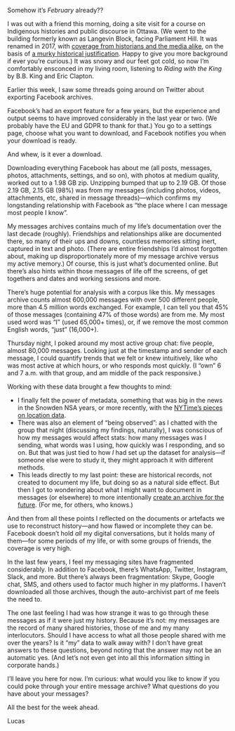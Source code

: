 Somehow it’s _February_ already??

I was out with a friend this morning, doing a site visit for a course on Indigenous histories and public discourse in Ottawa. (We went to the building formerly known as Langevin Block, facing Parliament Hill. It was renamed in 2017, with [coverage from historians and the media alike](http://activehistory.ca/2017/06/langevin/), on the basis of [a murky historical justification](https://www.cbc.ca/news/politics/langevin-trudeau-building-residential-schools-indigenous-foote-bellegarde-macdonald-1.4242088). Happy to give you more background if ever you’re curious.) It was snowy and our feet got cold, so now I’m comfortably ensconced in my living room, listening to _Riding with the King_ by B.B. King and Eric Clapton.

Earlier this week, I saw some threads going around on Twitter about exporting Facebook archives.

Facebook’s had an export feature for a few years, but the experience and output seems to have improved considerably in the last year or two. (We probably have the EU and GDPR to thank for that.) You go to a settings page, choose what you want to download, and Facebook notifies you when your download is ready.

And whew, is it ever a download.

Downloading everything Facebook has about me (all posts, messages, photos, attachments, settings, and so on), with photos at medium quality, worked out to a 1.98 GB zip. Unzipping bumped that up to 2.19 GB. Of those 2.19 GB, 2.15 GB (98%) was from my messages (including photos, videos, attachments, etc, shared in message threads)—which confirms my longstanding relationship with Facebook as “the place where I can message most people I know”.

My messages archives contains much of my life’s documentation over the last decade (roughly). Friendships and relationships alike are documented there, so many of their ups and downs, countless memories sitting inert, captured in text and photo. (There are entire friendships I’d almost forgotten about, making up disproportionately more of my message archive versus my active memory.) Of course, this is just what’s documented online. But there’s also hints within those messages of life off the screens, of get togethers and dates and working sessions and more. 

There’s huge potential for analysis with a corpus like this. My messages archive counts almost 600,000 messages with over 500 different people, more than 4.5 million words exchanged. For example, I can tell you that 45% of those messages (containing 47% of those words) are from me. My most used word was “I” (used 65,000+ times), or, if we remove the most common English words, “just” (16,000+).

Thursday night, I poked around my most active group chat: five people, almost 80,000 messages. Looking just at the timestamp and sender of each message, I could quantify trends that we felt or knew intuitively, like who was most active at which hours, or who responds most quickly. (I “own” 6 and 7 a.m. with that group, and am middle of the pack responsive.)

Working with these data brought a few thoughts to mind:

- I finally felt the power of metadata, something that was big in the news in the Snowden NSA years, or more recently, with the [NYTime’s pieces on location data](https://www.nytimes.com/interactive/2019/12/19/opinion/location-tracking-cell-phone.html).
- There was also an element of “being observed”: as I chatted with the group that night (discussing my findings, naturally), I was conscious of how my messages would affect stats: how many messages was I sending, what words was I using, how quickly was I responding, and so on. But that was just tied to how _I_ had set up the dataset for analysis—if someone else were to study it, they might approach it with different methods.
- This leads directly to my last point: these are historical records, not created to document my life, but doing so as a natural side effect. But then I got to wondering about what I might want to document in messages (or elsewhere) to more intentionally [create an archive for the future](https://lucascherkewski.com/hit-and-miss/41-historically-minded/). (For me, for others, who knows.)

And then from all these points I reflected on the documents or artefacts we use to reconstruct history—and how flawed or incomplete they can be. Facebook doesn’t hold _all_ my digital conversations, but it holds many of them—for some periods of my life, or with some groups of friends, the coverage is very high.

In the last few years, I feel my messaging sites have fragmented considerably. In addition to Facebook, there’s WhatsApp, Twitter, Instagram, Slack, and more. But there’s always been fragmentation: Skype, Google chat, SMS, and others used to factor much higher in my platforms. I haven’t downloaded all those archives, though the auto-archivist part of me feels the need to.

The one last feeling I had was how strange it was to go through these messages as if it were just my history. Because it’s not: my messages are the record of many shared histories, those of me and my many interlocutors. Should I have access to what all those people shared with me over the years? Is it “my” data to walk away with? I don’t have great answers to these questions, beyond noting that the answer may not be an automatic yes. (And let’s not even get into all this information sitting in corporate hands.)

I’ll leave you here for now. I’m curious: what would you like to know if you could poke through your entire message archive? What questions do you have about your messages?

All the best for the week ahead.

Lucas